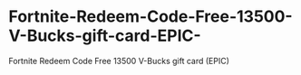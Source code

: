 # Fortnite-Redeem-Code-Free-13500-V-Bucks-gift-card-EPIC-
Fortnite Redeem Code Free 13500 V-Bucks gift card (EPIC)
